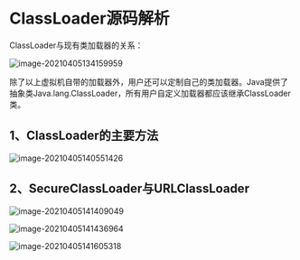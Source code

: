 # ClassLoader源码解析

ClassLoader与现有类加载器的关系：

![image-20210405134159959](C:\Users\93138\AppData\Roaming\Typora\typora-user-images\image-20210405134159959.png)

除了以上虚拟机自带的加载器外，用户还可以定制自己的类加载器。Java提供了抽象类Java.lang.ClassLoader，所有用户自定义加载器都应该继承ClassLoader类。

## 1、ClassLoader的主要方法

![image-20210405140551426](C:\Users\93138\AppData\Roaming\Typora\typora-user-images\image-20210405140551426.png)

## 2、SecureClassLoader与URLClassLoader

![image-20210405141409049](C:\Users\93138\AppData\Roaming\Typora\typora-user-images\image-20210405141409049.png)

![image-20210405141436964](C:\Users\93138\AppData\Roaming\Typora\typora-user-images\image-20210405141436964.png)

![image-20210405141605318](C:\Users\93138\AppData\Roaming\Typora\typora-user-images\image-20210405141605318.png)